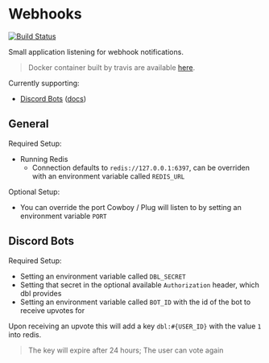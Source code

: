 # Webhooks
[![Build Status](https://travis-ci.org/TheDragonProject/webhooks.svg?branch=master)](https://travis-ci.org/TheDragonProject/webhooks)  

Small application listening for webhook notifications.
> Docker container built by travis are available [here](https://hub.docker.com/r/spaceeec/tdp_webhooks/).

Currently supporting:
- [Discord Bots](https://discordbots.org) ([docs](https://discordbots.org/api/docs#webhooks))

## General

Required Setup:  
- Running Redis
  - Connection defaults to `redis://127.0.0.1:6397`, can be overriden with an environment variable called `REDIS_URL`

Optional Setup:  
- You can override the port Cowboy / Plug will listen to by setting an environment variable `PORT`

## Discord Bots

Required Setup:  
- Setting an environment variable called `DBL_SECRET`
- Setting that secret in the optional available `Authorization` header, which dbl provides
- Setting an environment variable called `BOT_ID` with the id of the bot to receive upvotes for

Upon receiving an upvote this will add a key `dbl:#{USER_ID}` with the value `1` into redis.
> The key will expire after 24 hours; The user can vote again

